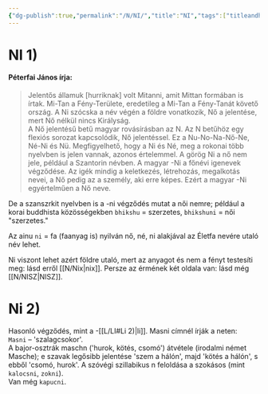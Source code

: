 ```yaml
---
{"dg-publish":true,"permalink":"/N/NI/","title":"NI","tags":["titleandheadingonedontmatch","multipleentries","stitched","formatted🟢"],"created":"2023-10-09T04:33","updated":"2023-10-09T04:33"}
---
```



# NI 1)



#### Péterfai János írja:

> Jelentős államuk \[hurriknak\] volt Mitanni, amit Mittan formában is írtak. Mi-Tan a Fény-Területe, eredetileg a Mi-Tan a Fény-Tanát követő ország. A Ni szócska a név végén a földre vonatkozik, Nő a jelentése, mert Nő nélkül nincs Királyság.  
> A Nő jelentésű betű magyar rovásírásban az N. Az N betűhöz egy flexiós sorozat kapcsolódik, Nő jelentéssel. Ez a Nu-No-Na-Nő-Ne, Né-Ni és Nü. Megfigyelhető, hogy a Ni és Né, meg a rokonai több nyelvben is jelen vannak, azonos értelemmel. A görög Ni a nő nem jele, például a Szantorin névben. A magyar -Ni a főnévi igenevek végződése. Az igék mindig a keletkezés, létrehozás, megalkotás nevei, a Nő pedig az a személy, aki erre képes. Ezért a magyar -Ni egyértelműen a Nő neve.  

De a szanszrkit nyelvben is a -ni végződés mutat a női nemre; például a korai buddhista közösségekben `bhikshu` = szerzetes, `bhikshuni` = női "szerzetes."  

Az ainu `ni` = fa (faanyag is) nyilván nő, né, ni alakjával az Életfa nevére utaló név lehet.  

Ni viszont lehet azért földre utaló, mert az anyagot és nem a fényt testesíti meg: lásd erről [[N/Nix\|nix]]. Persze az érmének két oldala van: lásd még [[N/NISZ\|NISZ]].  

# Ni 2)

Hasonló végződés, mint a -[[L/LI#Li 2)\|li]]. Masni címnél írják a neten:  
`Masni` – 'szalagcsokor'.  
A bajor-osztrák maschn ('hurok, kötés, csomó') átvétele (irodalmi német Masche); e szavak legősibb jelentése 'szem a hálón', majd 'kötés a hálón', s ebből 'csomó, hurok'. A szóvégi szillabikus n feloldása a szokásos (mint `kalocsni`, `zokni`).  
Van még `kapucni`.  